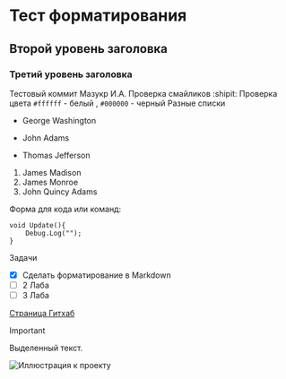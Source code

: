 # Тест форматирования
## Второй уровень заголовка
### Третий уровень заголовка
Тестовый коммит Мазукр И.А. 
Проверка смайликов :shipit:
Проверка цвета `#ffffff` - белый , `#000000` - черный 
Разные списки
- George Washington
* John Adams
+ Thomas Jefferson

1. James Madison
1. James Monroe
1. John Quincy Adams

Форма для кода или команд:
```
void Update(){
	Debug.Log("");
}
```
Задачи
- [x] Сделать форматирование в Markdown
- [ ] 2 Лаба
- [ ] 3 Лаба

[Страница Гитхаб](https://pages.github.com/)
> [!IMPORTANT]
> Выделенный текст.

![Иллюстрация к проекту](https://github.com/S0m3ti/laba1)